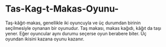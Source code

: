 # Tas-Kag-t-Makas-Oyunu- 
Taş-kâğıt-makas, genellikle iki oyuncuyla ve üç durumdan birinin seçilmesiyle oynanan bir oyunudur.
Taş makası, makas kağıdı, kâğıt da taşı yener. 
Eğer oyuncular aynı durumu seçerse oyun berabere biter.
Üç oyundan ikisini kazana oyunu kazanır.
